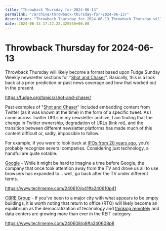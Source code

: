```yaml
---
title: "Throwback Thursday for 2024-06-13"
permalink: "/archive/throwback-thursday-for-2024-06-13/"
description: "Throwback Thursday for 2024-06-13 Throwback Thursday will likely become a format based upon Fudge Sunday Weekly newsletter sections for &#39;Shot and Chaser&#39;...."
date: 2024-06-13 17:22:22.329555+00:00
---
```


<h1>Throwback Thursday for 2024-06-13</h1><p><span style="color: rgb(34, 34, 34)">Throwback Thursday will likely become a format based upon Fudge Sunday Weekly newsletter sections for "</span><a target="_blank" rel="noopener noreferrer nofollow" href="https://fudge.org/topics/shot-and-chaser/?utm_source=hot-fudge-daily&amp;utm_medium=email&amp;utm_campaign=throwback-thursday">Shot and Chaser</a><span style="color: rgb(34, 34, 34)">". Basically, this is a look back at a prior prediction or past news coverage and how that worked out in the present.</span></p><p><a target="_blank" rel="noopener noreferrer nofollow" href="https://fudge.org/topics/shot-and-chaser/">https://fudge.org/topics/shot-and-chaser/</a></p><p><span style="color: rgb(34, 34, 34)">Past examples of "</span><a target="_blank" rel="noopener noreferrer nofollow" href="https://fudge.org/topics/shot-and-chaser/?utm_source=hot-fudge-daily&amp;utm_medium=email&amp;utm_campaign=throwback-thursday">Shot and Chaser</a><span style="color: rgb(34, 34, 34)">" included embedding content from Twitter (as it was known at the time) in the form of a specific tweet. As I come across Twitter URLs in my newsletter archive, I am finding that the change in Twitter ownership, degradation of URLs (link rot), and the transition between different newsletter platforms has made much of this content difficult or, sadly, impossible to follow.</span></p><p><span style="color: rgb(34, 34, 34)">For example, if you were to look back at </span><a target="_blank" rel="noopener noreferrer nofollow" href="https://en.wikipedia.org/wiki/Category:2004_initial_public_offerings"><span style="color: rgb(34, 34, 34)">IPOs from 20 years ago</span></a><span style="color: rgb(34, 34, 34)">, you’d probably recognize several companies. Considering just technology, a handful are quite notable.</span></p><p><a target="_blank" rel="noopener noreferrer nofollow" href="https://en.wikipedia.org/wiki/Google">Google</a> - While it might be hard to imagine a time before Google, the company that once took attention away from the TV and drove us all to use browsers has expanded to… well, go back after the TV under different terms.</p><p><a target="_blank" rel="noopener noreferrer nofollow" href="https://www.techmeme.com/240610/p41#a240610p41">https://www.techmeme.com/240610/p41#a240610p41</a></p><p><a target="_blank" rel="noopener noreferrer nofollow" href="https://en.wikipedia.org/wiki/CBRE_Group">CBRE Group</a> - If you’ve been to a major city with what appears to be empty buildings, it is worth noting that return to office (RTO) will likely become an equilibrium as the democratization of technology and <a target="_blank" rel="noopener noreferrer nofollow" href="https://fudge.org/archive/thinking-remotely/">thinking remotely</a> and data centers are growing more than ever in the REIT category.</p><p><a target="_blank" rel="noopener noreferrer nofollow" href="https://www.techmeme.com/240608/p8#a240608p8">https://www.techmeme.com/240608/p8#a240608p8</a></p><p></p><ol class="footnotes"></ol>